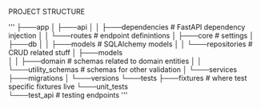 PROJECT STRUCTURE

'''
├───app
│   ├───api
│   │   ├───dependencies        # FastAPI dependency injection 
│   │   └───routes              # endpoint definintions
│   ├───core                    # settings
│   ├───db
│   │   ├───models              # SQLAlchemy models
│   │   └───repositories        # CRUD related stuff
│   ├───models                  
│   │   ├───domain              # schemas related to domain entities
│   │   └───utility_schemas     # schemas for other validation
│   └───services                
├───migrations
│   └───versions
└───tests
    ├───fixtures                # where test specific fixtures live
    └───unit_tests                
        └───test_api            # testing endpoints
'''
